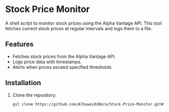 # Stock Price Monitor

A shell script to monitor stock prices using the Alpha Vantage API. This tool fetches current stock prices at regular intervals and logs them to a file.

## Features

- Fetches stock prices from the Alpha Vantage API.
- Logs price data with timestamps.
- Alerts when prices exceed specified thresholds.

## Installation

1. Clone the repository:
   ```bash
   git clone https://github.com/AlhuwaidiNora/Stock-Price-Monitor.git# Stock-Price-Monitor
